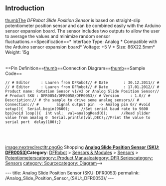 <h2 id="introduction">Introduction</h2>
<p><a href="image:Analog_Slide_Position_Sensor_.jpg" title="wikilink">thumbThe</a> <em>DFRobot Slide Position Sensor</em> is based on straight-slip potentiometer position sensor and can be combined easily with the Arduino sensor expansion board. The sensor includes two outputs to allow the user to average the values and minimize random sensor fluctuations.==Specification==* Interface Type: Analog * Compatible with the Arduino sensor expansion board* Voltage: +5 V * Size: 86X22.5mm* Weight: 15g<br /><br /><br />==Pin Definition==<a href="image:Analog_Slide_Position_Sensor.png" title="wikilink">thumb</a>==Connection Diagram==<a href="image:Analog_Slide_Position_Sensor_Connection_Diagram.png" title="wikilink">thumb</a>==Sample Code==</p>
<pre class="sourceCode cpp"><code class="sourceCode cpp"><span class="co">// # Editor     : Lauren from DFRobot// # Date       : 30.12.2011// # // # Editor     : Lauren from DFRobot// # Date       : 17.01.2012// # Product name: Rotation Sensor v1/v2 or Analog Slide Position Sensor// # Product SKU : DFR0054/DFR0058/DFR0053// # Version     : 1.0// # Description:// # the sample to drive some analog sensors// # Connection:// #        Signal output pin  -&gt; Analog pin 0// #void setup(){  Serial.begin(9600);     //Set serial baud rate to 9600 bps}void loop(){  int val;  val=analogRead(0);      //Read slider value from analog 0  Serial.println(val,DEC);//Print the value to serial port  delay(100);}</span></code></pre>
<p><br /><br /><br /><a href="image:nextredirectltr.png" title="wikilink">image:nextredirectltr.pngGo</a> Shopping <a href="https://www.dfrobot.com/product-131.html"><u><strong>Analog Slide Position Sensor (SKU: DFR0053)</strong></u></a><strong>Category</strong>: <u><a href="https://www.dfrobot.com/">DFRobot</a></u> &gt; <a href="https://www.dfrobot.com/category-156.html"><u>Sensors &amp; Modules</u></a> &gt; <a href="https://www.dfrobot.com/category-36.html"><u>Sensors</u></a> &gt; <a href="https://www.dfrobot.com/category-203.html"><u>Potentiometers</u></a><a href="category:_Product_Manual" title="wikilink">category: Product Manual</a><a href="category:_DFR_Series" title="wikilink">category: DFR Series</a><a href="category:_Sensors" title="wikilink">category: Sensors</a> <a href="category:_Source" title="wikilink">category: Source</a><a href="category:_Diagram" title="wikilink">category: Diagram</a>--&gt;</p>---
title: Analog Slide Position Sensor (SKU: DFR0053)
permalink: /Analog_Slide_Position_Sensor_(SKU:_DFR0053)/
---

